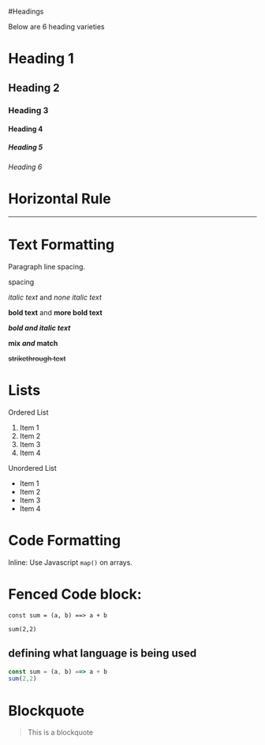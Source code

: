 #Headings

Below are 6 heading varieties

# Heading 1

## Heading 2

### Heading 3

#### Heading 4

##### Heading 5

###### Heading 6

# Horizontal Rule
---

# Text Formatting

Paragraph line spacing.

spacing

*italic text* and _none italic text_

**bold text** and __more bold text__

***bold and italic text***

**mix *and* match**

~~strikethrough text~~
# Lists

Ordered List
1. Item 1
2. Item 2
3. Item 3
3. Item 4

Unordered List
 - Item 1
 - Item 2
 - Item 3
 - Item 4

 # Code Formatting

 Inline: Use Javascript `map()` on arrays.

 # Fenced Code block:

 ```
 const sum = (a, b) ==> a + b

 sum(2,2)

 ```
## defining what language is being used
 ```js
 const sum = (a, b) ==> a + b
 sum(2,2)
 ```
# Blockquote
> This is a blockquote
